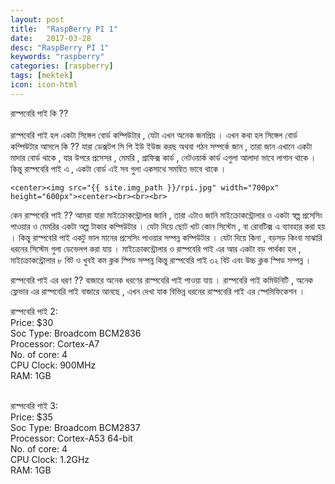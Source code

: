 ```yaml
---
layout: post
title:  "RaspBerry PI 1"
date:   2017-03-28
desc: "RaspBerry PI 1"
keywords: "raspberry"
categories: [raspberry]
tags: [mektek]
icon: icon-html
---
```



রাস্পবেরি পাই কি ??<br><br>
রাস্পবেরি পাই হল একটা সিঙ্গেল বোর্ড কম্পিউটার , যেটা এখন অনেক জনপ্রিয় । এখন কথা হল সিঙ্গেল বোর্ড কম্পিউটার আসলে কি ?? যারা ডেক্সটপ সি পি ইউ ইউজ করছ অথবা গঠন সম্পর্কে জান , তারা জান এখানে একটা মাদার বোর্ড থাকে , যার উপরে প্রসেসর , মেমরি , গ্রাফিক্স কার্ড , নেটওয়ার্ক কার্ড এগুলা আলাদা ভাবে লাগান থাকে । কিন্তু রাস্পবেরি পাই এ , একটা বোর্ড এই সব গুলা একসাথে সমন্বিত ভাবে থাকে ।


   <!-- ![edit]({{ site.img_path }}/3steps/edit.gif) -->
	<center><img src="{{ site.img_path }}/rpi.jpg" width="700px" height="600px"><center><br><br><br>







কেন রাস্পবেরি পাই ??
আমরা যারা মাইক্রোকন্ট্রোলার জানি , তারা এটাও জানি মাইক্রোকন্ট্রোলার ও একটা স্বল্প প্রসেসিং পাওয়ার ও মেমরির একটা অল্প টাকার কম্পিউটার । যেটা দিয়ে ছোট খাট কোন সিস্টেম , বা রোবটিক্স এ ব্যাবহার করা হয় । কিন্তু রাস্পবেরি পাই একটু ভাল মানের প্রসেসিং পাওয়ার সম্পন্ন কম্পিউটার । যেটা দিয়ে কিনা , বড়সড় কিংবা মাঝারি ধরনের সিস্টেম গুলা ডেভেলপ করা যায় । মাইক্রোকন্ট্রোলার ও রাস্পবেরি পাই এর আর একটা বড় পার্থক্য হল , মাইক্রোকন্ট্রোলার ৮ বিট ও খুবই কম ক্লক স্পিড সম্পন্ন কিন্তু রাস্পবেরি পাই ৩২ বিট এবং উচ্চ ক্লক স্পিড সম্পন্ন ।

রাস্পবেরি পাই এর ধরণ ??
বাজারে অনেক ধরণের রাস্পবেরি পাই পাওয়া যায় । রাস্পবেরি পাই কমিউনিটি , অনেক ফ্লেভার এর রাস্পবেরি পাই বাজারে আনছে , এখন দেখা যাক বিভিন্ন ধরনের রাস্পবেরি পাই এর স্পেসিফিকেশন ।


রাস্পবেরি পাই 2:<br>
Price: $30<br>
Soc Type: Broadcom BCM2836<br>
Processor: Cortex-A7<br>
No. of core: 4<br>
CPU Clock: 900MHz<br>
RAM: 1GB<br><br>

রাস্পবেরি পাই 3:<br>
Price: $35<br>
Soc Type: Broadcom BCM2837<br>
Processor: Cortex-A53 64-bit<br>
No. of core: 4<br>
CPU Clock: 1.2GHz<br>
RAM: 1GB<br><br>